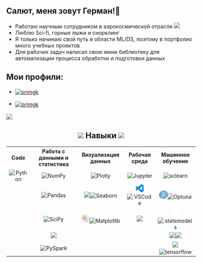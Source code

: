 <!-- Заголовок-->
<h2 align="left">Салют, меня зовут Герман!🖖</h2>

- Работаю научным сотрудником в аэрокосмической отрасли  <img src="https://media0.giphy.com/media/v1.Y2lkPTc5MGI3NjExZGI1bTYzeXFkbWFmbnJuajZ1NXV5bzFzd205c3ZlMWtyNjdiOWQzNCZlcD12MV9pbnRlcm5hbF9naWZfYnlfaWQmY3Q9cw/XxgwxP97w8j1KBtm1R/giphy.gif" width="60px">
- Люблю Sci-fi, горные лыжи и снорклинг 
- Я только начинаю свой путь в области ML/DS, поэтому в портфолио много учебных проектов
- Для рабочих задач написал свою мини библиотеку для автоматизации процесса обработки и подготовки данных

<!-- Ссылки на профили-->
<h2 align="left">Мои профили:</h2>

- <a href="https://kaggle.com/primgk" target="blank"><img align="center" src="https://img.shields.io/badge/Profile-Kaggle-015482?logo=kaggle" alt="primgk" height="25" /></a>

- <a href="https://www.researchgate.net/profile/German-Primachenko" target="blank"><img align="center" src="https://img.shields.io/badge/Research-Gate-137e6d?logo=researchgate" alt="primgk" height="25"/></a>

<picture>
  <source
    srcset="https://github-readme-stats.vercel.app/api?username=gomemnon&show_icons=true&theme=github_dark"
    media="(prefers-color-scheme: github_dark)"
  />
  <source
    srcset="https://github-readme-stats.vercel.app/api?username=gomemnon&show_icons=true&theme=swift"
    media="(prefers-color-scheme: swift)"
  />
  <img align="center" width="44.4%" src="https://github-readme-stats.vercel.app/api?username=gomemnon&show_icons=true&theme=github_dark" />
</picture>



<h2 align="center">
   <img src="https://media1.giphy.com/media/v1.Y2lkPTc5MGI3NjExcGRmdnlucTJuMWswbTV1bmo5YWVvMmV2cGk5aGxrZW8xODUxaXYxdCZlcD12MV9pynRlcm5hbF9naWZfYnlfaWQmY3Q9cw/WUlplcMpOCEmTGBtBW/giphy.gif" width="40px">
   Навыки 
   <img src="https://media1.giphy.com/media/v1.Y2lkPTc5MGI3NjExcGRmdnlucTJuMWswbTV1bmo5YWVvMmV2cGk5aGxrZW8xODUxaXYxdCZlcD12MV9pynRlcm5hbF9naWZfYnlfaWQmY3Q9cw/WUlplcMpOCEmTGBtBW/giphy.gif" width="40px">
</h2>


<!--Таблицы навыков-->
<table align='center'> 
   <tr align='center', valign='middle'>  <!--строка 0-->
      <th>Code</th> 
      <th>Работа с данными и статистика</th>
      <th>Визуализация данных</th>
      <th>Рабочая среда</th>
      <th>Машинное обучение</th>
   </tr>
   
   <tr align='center', valign='middle'> <!--строка 1-->
      <td><img src="https://img.shields.io/badge/Code-Python%203-015482?logo=python" alt=Python height="22"></td>
      <td><img src="https://img.shields.io/badge/lib-NumPy-015482?logo=numpy" alt=NumPy height="22"></td>
      <td><img src="https://img.shields.io/badge/graph-Plotly-ed417c?logo=Plotly" alt=Plotly height="22"></td>
      <td><img src="https://img.shields.io/badge/Notebook-Jupiter-f37726?logo=jupyter" alt=Jupyter height="22"></td>
      <td><img src="https://img.shields.io/badge/Scikit-Learn-f89939?logo=scikitlearn" alt=sclearn height="22"></td>
   </tr>
   
   <tr align='center', valign='middle'> <!--строка 2-->
      <td></td>
      <td><img src="https://img.shields.io/badge/lib-Pandas-130654?logo=pandas" alt=Pandas height="22"></td>
      <td><img src="https://seaborn.pydata.org/_images/logo-mark-lightbg.svg" height='22'/><img src="https://img.shields.io/badge/graph-Seaborn-444876?" alt=Seaborn height="22"></td>
      <td><img src="https://raw.githubusercontent.com/Gomemnon/Gomemnon/86968a53f57582eae662868d02b033c748652851/vscode.svg" height="22"'/><img src="https://img.shields.io/badge/API-VS%20Code-24abf2?" alt=VSCode height="22"></td>
      <td><img src="https://github.com/Gomemnon/Gomemnon/blob/main/optuna.png?raw=true" height="22"/><img src="https://img.shields.io/badge/fw-Optuna-085295?" alt=Optuna height="22"></td>
   </tr>
   
   <tr align='center', valign='middle'> <!--строка 3-->
      <td></td>
      <td><img src="https://img.shields.io/badge/lib-SciPy-013243?logo=SciPy" alt=SciPy height="22"></td>
      <td><img src="https://raw.githubusercontent.com/Gomemnon/Gomemnon/c2c01041c418984c5cde7bdf5d1250946a032de0/Matplotlib_icon.svg" height="22"/><img src="https://img.shields.io/badge/graph-Matplotlib-65baea?" alt=Matplotlib height="22"></td>
      <td><img src="https://img.shields.io/badge/Notes-Obsidian-a88bfa?logo=obsidian" height="22"></td>
      <td><img src="https://raw.githubusercontent.com/Gomemnon/Gomemnon/b389c1cbfad6abd1b5ae7cf160d98d84f20b0fe9/statsmodels-logo.svg" height="22"/><img src="https://img.shields.io/badge/Stats-Models-4051b5?" alt=statsmodels height="22"></td>
   </tr>
   
   <tr align='center', valign='middle'> <!--строка 4-->
      <td></td>
      <td><img src="https://img.shields.io/badge/SQL-PostgreSQL-689fc8?logo=postgresql" height="22"></td>
      <td></td>
      <td></td>
      <td><img src="https://www.vectorlogo.zone/logos/pytorch/pytorch-icon.svg" height="22"/><img src="https://img.shields.io/badge/Py-Torch-f94e2d?" height="22"></td>
   </tr>
   <tr align='center', valign='middle'> <!--строка 5-->
      <td></td>
      <td><img src="https://img.shields.io/badge/fw-PySpark-e85c1c?logo=apachespark" alt=PySpark height="22"></td>
      <td></td>
      <td></td>
      <td><img src="https://www.vectorlogo.zone/logos/tensorflow/tensorflow-icon.svg" height="22"/><img src="https://img.shields.io/badge/Tensor-Flow-ff8200?" alt=tensorflow height="22"></td>
   </tr>
</table>

